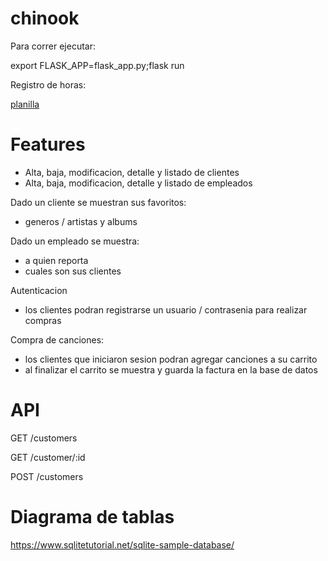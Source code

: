 # chinook

Para correr ejecutar:

export FLASK_APP=flask_app.py;flask run

Registro de horas:

[planilla](https://docs.google.com/spreadsheets/d/18PCmaGaa5jwOVpQroU0FV6IK6_393f36VlKLHTYOjwY/edit#gid=0)


# Features
* Alta, baja, modificacion, detalle y listado de clientes
* Alta, baja, modificacion, detalle y listado de empleados

Dado un cliente se muestran sus favoritos:
* generos / artistas y albums

Dado un empleado se muestra:
* a quien reporta
* cuales son sus clientes

Autenticacion
* los clientes podran registrarse un usuario / contrasenia para realizar compras

Compra de canciones:
* los clientes que iniciaron sesion podran agregar canciones a su carrito
* al finalizar el carrito se muestra y guarda la factura en la base de datos

# API

GET /customers

GET /customer/:id

POST /customers

# Diagrama de tablas

https://www.sqlitetutorial.net/sqlite-sample-database/